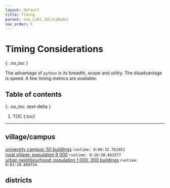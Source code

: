 ```yaml
---
layout: default
title: Timing
parent: osm_LoD1_3DCityModel
nav_order: 5
---
```


# Timing Considerations
{: .no_toc }

The advantage of `python` is its breadth, scope and utility. The disadvantage is speed. A few timing metrics are available.

## Table of contents
{: .no_toc .text-delta }

1. TOC
{:toc} 

---

## village/campus 

[university campus: 50 buildings](https://github.com/AdrianKriger/osm_LoD1_3DCityModel/blob/main/village_campus/extra/osm3Dcput_param.json) `runtime: 0:00:32.762952`  
[rural village: population 9 000](https://github.com/AdrianKriger/osm_LoD1_3DCityModel/blob/main/village_campus/osm3Dmamre_param.json) `runtime: 0:16:30.662577`  
[urban neighbourhood: population 1 000, 300 buildings](https://github.com/AdrianKriger/osm_LoD1_3DCityModel/blob/main/village_campus/extra/osm3DuEstate_param.json) `runtime: 0:01:20.869754`

## districts
